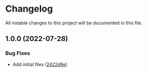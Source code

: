 # Changelog

All notable changes to this project will be documented in this file.

## 1.0.0 (2022-07-28)


### Bug Fixes

* Add initial files ([2422d9e](https://github.com/ganexcloud/terraform-aws-cloudwatch-event/commit/2422d9ed0cf49ab448b96ab4eea2991c4c42f004))
